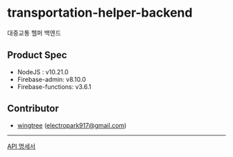 # transportation-helper-backend
대중교통 헬퍼 백엔드

## Product Spec
* NodeJS : v10.21.0
* Firebase-admin: v8.10.0
* Firebase-functions: v3.6.1

## Contributor
* [wingtree](https://wingtree.github.io) (electropark917@gmail.com)

---
[API 명세서](https://github.com/KNU-ITEC401002-2020/transportation-helper-backend/blob/master/functions/README.md)
